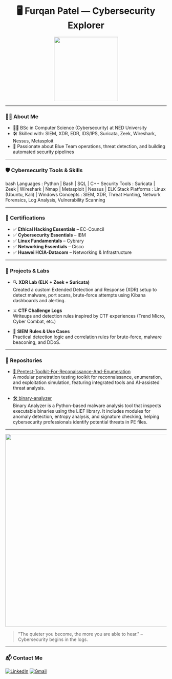 <h1 align="center">🖥️ Furqan Patel — Cybersecurity Explorer</h1>

<p align="center">
  <img src="https://media4.giphy.com/media/v1.Y2lkPTc5MGI3NjExeXlvYnJrMDdnZ3dsZ3V5M3ZwbTcwcjM1am9tZnBhMWI3MXdjNzVlMSZlcD12MV9pbnRlcm5hbF9naWZfYnlfaWQmY3Q9Zw/RbDKaczqWovIugyJmW/giphy.gif" width="200">
</p>

---

### 👨‍💻 About Me
- 🧑‍🎓 BSc in Computer Science (Cybersecurity) at NED University
- 🛠️ Skilled with: SIEM, XDR, EDR, IDS/IPS, Suricata, Zeek, Wireshark, Nessus, Metasploit
- 🧠 Passionate about Blue Team operations, threat detection, and building automated security pipelines

---

### 🛡️ Cybersecurity Tools & Skills

bash
Languages       : Python | Bash | SQL | C++
Security Tools  : Suricata | Zeek | Wireshark | Nmap | Metasploit | Nessus | ELK Stack
Platforms       : Linux (Ubuntu, Kali) | Windows
Concepts        : SIEM, XDR, Threat Hunting, Network Forensics, Log Analysis, Vulnerability Scanning


---

### 📜 Certifications

- ✅ **Ethical Hacking Essentials** – EC-Council
- ✅ **Cybersecurity Essentials** – IBM
- ✅ **Linux Fundamentals** – Cybrary
- ✅ **Networking Essentials** – Cisco
- ✅ **Huawei HCIA-Datacom** – Networking & Infrastructure

---

### 🚧 Projects & Labs

- 🔍 **XDR Lab (ELK + Zeek + Suricata)**  
  Created a custom Extended Detection and Response (XDR) setup to detect malware, port scans, brute-force attempts using Kibana dashboards and alerting.

- ⚔️ **CTF Challenge Logs**  
  Writeups and detection rules inspired by CTF experiences (Trend Micro, Cyber Combat, etc.)

- 📜 **SIEM Rules & Use Cases**  
  Practical detection logic and correlation rules for brute-force, malware beaconing, and DDoS.

---

### 📂 Repositories

- [🔗 Pentest-Toolkit-For-Reconaissance-And-Enumeration](https://github.com/Furqan1208/Pentest-Toolkit-For-Reconaissance-And-Enumeration)  
  A modular penetration testing toolkit for reconnaissance, enumeration, and exploitation simulation, featuring integrated tools and AI-assisted threat analysis.

- [🛠️ binary-analyzer](https://github.com/Furqan1208/Binary-Analyzer)  
  Binary Analyzer is a Python-based malware analysis tool that inspects executable binaries using the LIEF library. It includes modules for anomaly detection, entropy  analysis, and signature checking, helping cybersecurity professionals identify potential threats in PE files.

---

<p align="center">
  <img src="https://media0.giphy.com/media/v1.Y2lkPTc5MGI3NjExc2VkdzIwNzg2dXNtZXNheHNwcXUxODY2dms0czEwcGh2ajFpaDZrciZlcD12MV9pbnRlcm5hbF9naWZfYnlfaWQmY3Q9Zw/3o7bubzc43GQ3pQB7G/giphy.gif" width="600" />
</p>

> "The quieter you become, the more you are able to hear." – Cybersecurity begins in the logs.

---

### 📬 Contact Me

[![LinkedIn](https://img.shields.io/badge/-LinkedIn-blue?style=flat&logo=linkedin)](https://www.linkedin.com/in/furqanpatel/)
[![Gmail](https://img.shields.io/badge/-Gmail-D14836?style=flat&logo=gmail&logoColor=white)](mailto:mfurqanpatel61@gmail.com)
